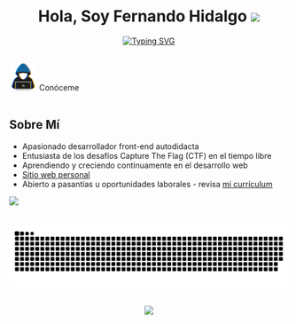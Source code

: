 <h1 align="center"><b>Hola, Soy Fernando Hidalgo </b><img src="https://media.giphy.com/media/hvRJCLFzcasrR4ia7z/giphy.gif" width="35"></h1>
<!--  -->
<p align="center">
<a href="https://git.io/typing-svg"><img src="https://readme-typing-svg.herokuapp.com?font=Honk&weight=500&size=25&pause=1000&color=0480F7F4&center=true&vCenter=true&random=true&width=435&lines=Desarrollo+Web;Dise%C3%B1o+de+UX+;Creador+de+Soluciones+Digitales" alt="Typing SVG" /></a>
</p>
<br>
<picture><img src = "https://github.com/0xAbdulKhalid/0xAbdulKhalid/raw/main/assets/mdImages/about_me.gif" width = 50px></picture> Conóceme
<br>
<br>
 <section id="sobre-mi">
        <h2>Sobre Mí</h2>
        <ul>
            <li>Apasionado desarrollador front-end autodidacta</li>
            <li>Entusiasta de los desafíos Capture The Flag (CTF) en el tiempo libre</li>
            <li>Aprendiendo y creciendo continuamente en el desarrollo web</li>
            <li><a href="https://ferchozo.github.io/Ferchozo/" target="_blank">Sitio web personal</a></li>
            <li>Abierto a pasantías u oportunidades laborales - revisa <a href="https://drive.google.com/file/d/1qCIwGmwZEII01R93nHeDieBRLqbZeruZ/view?usp=drive_link" target="_blank">mi currículum</a></li>
        </ul>
    </section>
<img src="https://user-images.githubusercontent.com/73097560/115834477-dbab4500-a447-11eb-908a-139a6edaec5c.gif"><br><br>
<br>
<!--- snake -->
<div align="center">
  <img  src="https://github.com/1999AZZAR/1999AZZAR/blob/readme/resources/img/grid-snake.svg"
       alt="snake" /></a>
</div>
<br>
<p align="center">
  <a href="https://skillicons.dev">
    <img src="https://skillicons.dev/icons?i=git,wordpress,vscode,unity,py,html,github" />
  </a>
</p>
